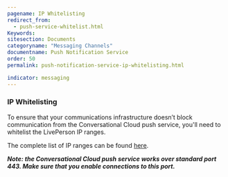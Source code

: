 ```yaml
---
pagename: IP Whitelisting
redirect_from:
  - push-service-whitelist.html
Keywords:
sitesection: Documents
categoryname: "Messaging Channels"
documentname: Push Notification Service
order: 50
permalink: push-notification-service-ip-whitelisting.html

indicator: messaging
---
```

### IP Whitelisting

To ensure that your communications infrastructure doesn’t block communication from the Conversational Cloud push service, you'll need to whitelist the LivePerson IP ranges.

The complete list of IP ranges can be found [here](https://knowledge.liveperson.com/security-regulations-security-configuring-your-firewall.html).

**_Note: the Conversational Cloud push service works over standard port 443. Make sure that you enable connections to this port._**
